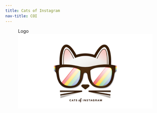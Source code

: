 ```yaml
---
title: Cats of Instagram
nav-title: COI
---
```


<figure>
    <figcaption>Logo</figcaption>
    <div><img src="img/coi/coi-logo.jpg" /></div>
</figure>